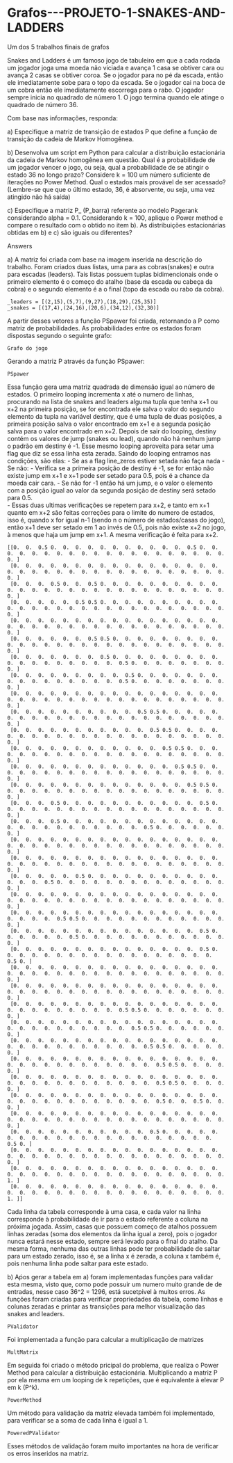 # Grafos---PROJETO-1-SNAKES-AND-LADDERS
Um dos 5 trabalhos finais de grafos

Snakes and Ladders é um famoso jogo de tabuleiro em que a cada rodada um jogador joga uma moeda não viciada e avança 1 casa se obtiver cara ou avança 2 casas se obtiver coroa. Se o jogador para no pé da escada, então ele imediatamente sobe para o topo da escada. Se o jogador cai na boca de um cobra então ele imediatamente escorrega para o rabo. O jogador sempre inicia no quadrado de número 1. O jogo termina quando ele atinge o quadrado de número 36.

Com base nas informações, responda:


a) Especifique a matriz de transição de estados P que define a função de transição da cadeia de Markov Homogênea.

b) Desenvolva um script em Python para calcular a distribuição estacionária da cadeia de Markov homogênea em questão. Qual é a probabilidade de um jogador vencer o jogo, ou seja, qual a probabilidade de se atingir o estado 36 no longo prazo? Considere k = 100 um número suficiente de iterações no Power Method. Qual o estados mais provável de ser acessado? (Lembre-se que que o último estado, 36, é absorvente, ou seja, uma vez atingido não há saída)

c) Especifique a matriz P_ (P_barra) referente ao modelo Pagerank considerando alpha = 0.1. Considerando k = 100, aplique o Power method e compare o resultado com o obtido no item b). As distribuições estacionárias obtidas em b) e c) são iguais ou diferentes?


Answers

a) A matriz foi criada com base na imagem inserida na descrição do trabalho. Foram criados duas listas, uma para as cobras(snakes) e outra para escadas (leaders). Tais listas possuem tuplas bidimencionais onde o primeiro elemento é o começo do atalho (base da escada ou cabeça da cobra) e o segundo elemento é a o final (topo da escada ou rabo da cobra).

	_leaders = [(2,15),(5,7),(9,27),(18,29),(25,35)]
	_snakes = [(17,4),(24,16),(20,6),(34,12),(32,30)]

A partir desses vetores a função PSpawer foi criada, retornando a P como matriz de probabilidades. As probabilidades entre os estados foram dispostas segundo o seguinte grafo:

	Grafo do jogo

Gerando a matriz P através da função PSpawer:

	PSpawer

Essa função gera uma matriz quadrada de dimensão igual ao número de estados. O primeiro looping incrementa x até o numero de linhas, procurando na lista de snakes and leaders alguma tupla que tenha x+1 ou x+2 na primeira posição, se for encontrada ele salva o valor do segundo elemento da tupla na variável destiny, que é uma tupla de duas posições, a primeira posição salva o valor encontrado em x+1 e a segunda posição salva para o valor encontrado em x+2. Depois de sair do looping, destiny contém os valores de jump (snakes ou lead), quando não há nenhum jump o padrão em destiny é -1. Esse mesmo looping aproveita para setar uma flag que diz se essa linha esta zerada. Saindo do looping entramos nas condições, são elas:
	- Se as a flag line_zeros estiver setada não faça nada
	- Se não:
		- Verifica se a primeira posição de destiny é -1, se for então não existe jump em x+1 e x+1 pode ser setado para 0.5, pois é a chance da moeda cair cara.
		- Se não for -1 então há um jump, e o valor o elemento com a posição igual ao valor da segunda posição de destiny será setado para 0.5.		
		- Essas duas ultimas verificações se repetem para x+2, e tanto em x+1 quanto em x+2 são feitas correções para o limite do numero de estados, isso é, quando x for igual n-1 (sendo n o número de estados/casas do jogo), então x+1 deve ser setado em 1 ao invés de 0.5, pois não existe x+2 no jogo, à menos que haja um jump em x+1. A mesma verificação é feita para x+2.
	
	[[0.  0.  0.5 0.  0.  0.  0.  0.  0.  0.  0.  0.  0.  0.  0.5 0.  0.  0.  0.  0.  0.  0.  0.  0.  0.  0.  0.  0.  0.  0.  0.  0.  0.  0.  0.  0. ]
	 [0.  0.  0.  0.  0.  0.  0.  0.  0.  0.  0.  0.  0.  0.  0.  0.  0.  0.  0.  0.  0.  0.  0.  0.  0.  0.  0.  0.  0.  0.  0.  0.  0.  0.  0.  0. ]
	 [0.  0.  0.  0.5 0.  0.  0.5 0.  0.  0.  0.  0.  0.  0.  0.  0.  0.  0.  0.  0.  0.  0.  0.  0.  0.  0.  0.  0.  0.  0.  0.  0.  0.  0.  0.  0. ]
	 [0.  0.  0.  0.  0.  0.5 0.5 0.  0.  0.  0.  0.  0.  0.  0.  0.  0.  0.  0.  0.  0.  0.  0.  0.  0.  0.  0.  0.  0.  0.  0.  0.  0.  0.  0.  0. ]
	 [0.  0.  0.  0.  0.  0.  0.  0.  0.  0.  0.  0.  0.  0.  0.  0.  0.  0.  0.  0.  0.  0.  0.  0.  0.  0.  0.  0.  0.  0.  0.  0.  0.  0.  0.  0. ]
	 [0.  0.  0.  0.  0.  0.  0.5 0.5 0.  0.  0.  0.  0.  0.  0.  0.  0.  0.  0.  0.  0.  0.  0.  0.  0.  0.  0.  0.  0.  0.  0.  0.  0.  0.  0.  0. ]
	 [0.  0.  0.  0.  0.  0.  0.  0.5 0.  0.  0.  0.  0.  0.  0.  0.  0.  0.  0.  0.  0.  0.  0.  0.  0.  0.  0.5 0.  0.  0.  0.  0.  0.  0.  0.  0. ]
	 [0.  0.  0.  0.  0.  0.  0.  0.  0.  0.5 0.  0.  0.  0.  0.  0.  0.  0.  0.  0.  0.  0.  0.  0.  0.  0.  0.5 0.  0.  0.  0.  0.  0.  0.  0.  0. ]
	 [0.  0.  0.  0.  0.  0.  0.  0.  0.  0.  0.  0.  0.  0.  0.  0.  0.  0.  0.  0.  0.  0.  0.  0.  0.  0.  0.  0.  0.  0.  0.  0.  0.  0.  0.  0. ]
	 [0.  0.  0.  0.  0.  0.  0.  0.  0.  0.  0.5 0.5 0.  0.  0.  0.  0.  0.  0.  0.  0.  0.  0.  0.  0.  0.  0.  0.  0.  0.  0.  0.  0.  0.  0.  0. ]
	 [0.  0.  0.  0.  0.  0.  0.  0.  0.  0.  0.  0.5 0.5 0.  0.  0.  0.  0.  0.  0.  0.  0.  0.  0.  0.  0.  0.  0.  0.  0.  0.  0.  0.  0.  0.  0. ]
	 [0.  0.  0.  0.  0.  0.  0.  0.  0.  0.  0.  0.  0.5 0.5 0.  0.  0.  0.  0.  0.  0.  0.  0.  0.  0.  0.  0.  0.  0.  0.  0.  0.  0.  0.  0.  0. ]
	 [0.  0.  0.  0.  0.  0.  0.  0.  0.  0.  0.  0.  0.  0.5 0.5 0.  0.  0.  0.  0.  0.  0.  0.  0.  0.  0.  0.  0.  0.  0.  0.  0.  0.  0.  0.  0. ]
	 [0.  0.  0.  0.  0.  0.  0.  0.  0.  0.  0.  0.  0.  0.  0.5 0.5 0.  0.  0.  0.  0.  0.  0.  0.  0.  0.  0.  0.  0.  0.  0.  0.  0.  0.  0.  0. ]
	 [0.  0.  0.  0.5 0.  0.  0.  0.  0.  0.  0.  0.  0.  0.  0.  0.5 0.  0.  0.  0.  0.  0.  0.  0.  0.  0.  0.  0.  0.  0.  0.  0.  0.  0.  0.  0. ]
	 [0.  0.  0.  0.5 0.  0.  0.  0.  0.  0.  0.  0.  0.  0.  0.  0.  0.  0.  0.  0.  0.  0.  0.  0.  0.  0.  0.  0.  0.5 0.  0.  0.  0.  0.  0.  0. ]
	 [0.  0.  0.  0.  0.  0.  0.  0.  0.  0.  0.  0.  0.  0.  0.  0.  0.  0.  0.  0.  0.  0.  0.  0.  0.  0.  0.  0.  0.  0.  0.  0.  0.  0.  0.  0. ]
	 [0.  0.  0.  0.  0.  0.  0.  0.  0.  0.  0.  0.  0.  0.  0.  0.  0.  0.  0.  0.  0.  0.  0.  0.  0.  0.  0.  0.  0.  0.  0.  0.  0.  0.  0.  0. ]
	 [0.  0.  0.  0.  0.  0.5 0.  0.  0.  0.  0.  0.  0.  0.  0.  0.  0.  0.  0.  0.  0.5 0.  0.  0.  0.  0.  0.  0.  0.  0.  0.  0.  0.  0.  0.  0. ]
	 [0.  0.  0.  0.  0.  0.  0.  0.  0.  0.  0.  0.  0.  0.  0.  0.  0.  0.  0.  0.  0.  0.  0.  0.  0.  0.  0.  0.  0.  0.  0.  0.  0.  0.  0.  0. ]
	 [0.  0.  0.  0.  0.  0.  0.  0.  0.  0.  0.  0.  0.  0.  0.  0.  0.  0.  0.  0.  0.  0.5 0.5 0.  0.  0.  0.  0.  0.  0.  0.  0.  0.  0.  0.  0. ]
	 [0.  0.  0.  0.  0.  0.  0.  0.  0.  0.  0.  0.  0.  0.  0.  0.5 0.  0.  0.  0.  0.  0.  0.5 0.  0.  0.  0.  0.  0.  0.  0.  0.  0.  0.  0.  0. ]
	 [0.  0.  0.  0.  0.  0.  0.  0.  0.  0.  0.  0.  0.  0.  0.  0.5 0.  0.  0.  0.  0.  0.  0.  0.  0.  0.  0.  0.  0.  0.  0.  0.  0.  0.  0.5 0. ]
	 [0.  0.  0.  0.  0.  0.  0.  0.  0.  0.  0.  0.  0.  0.  0.  0.  0.  0.  0.  0.  0.  0.  0.  0.  0.  0.  0.  0.  0.  0.  0.  0.  0.  0.  0.  0. ]
	 [0.  0.  0.  0.  0.  0.  0.  0.  0.  0.  0.  0.  0.  0.  0.  0.  0.  0.  0.  0.  0.  0.  0.  0.  0.  0.  0.  0.  0.  0.  0.  0.  0.  0.  0.  0. ]
	 [0.  0.  0.  0.  0.  0.  0.  0.  0.  0.  0.  0.  0.  0.  0.  0.  0.  0.  0.  0.  0.  0.  0.  0.  0.  0.  0.5 0.5 0.  0.  0.  0.  0.  0.  0.  0. ]
	 [0.  0.  0.  0.  0.  0.  0.  0.  0.  0.  0.  0.  0.  0.  0.  0.  0.  0.  0.  0.  0.  0.  0.  0.  0.  0.  0.  0.5 0.5 0.  0.  0.  0.  0.  0.  0. ]
	 [0.  0.  0.  0.  0.  0.  0.  0.  0.  0.  0.  0.  0.  0.  0.  0.  0.  0.  0.  0.  0.  0.  0.  0.  0.  0.  0.  0.  0.5 0.5 0.  0.  0.  0.  0.  0. ]
	 [0.  0.  0.  0.  0.  0.  0.  0.  0.  0.  0.  0.  0.  0.  0.  0.  0.  0.  0.  0.  0.  0.  0.  0.  0.  0.  0.  0.  0.  0.5 0.5 0.  0.  0.  0.  0. ]
	 [0.  0.  0.  0.  0.  0.  0.  0.  0.  0.  0.  0.  0.  0.  0.  0.  0.  0.  0.  0.  0.  0.  0.  0.  0.  0.  0.  0.  0.  0.5 0.5 0.  0.  0.  0.  0. ]
	 [0.  0.  0.  0.  0.  0.  0.  0.  0.  0.  0.  0.  0.  0.  0.  0.  0.  0.  0.  0.  0.  0.  0.  0.  0.  0.  0.  0.  0.  0.5 0.  0.  0.5 0.  0.  0. ]
	 [0.  0.  0.  0.  0.  0.  0.  0.  0.  0.  0.  0.  0.  0.  0.  0.  0.  0.  0.  0.  0.  0.  0.  0.  0.  0.  0.  0.  0.  0.  0.  0.  0.  0.  0.  0. ]
	 [0.  0.  0.  0.  0.  0.  0.  0.  0.  0.  0.  0.5 0.  0.  0.  0.  0.  0.  0.  0.  0.  0.  0.  0.  0.  0.  0.  0.  0.  0.  0.  0.  0.  0.  0.5 0. ]
	 [0.  0.  0.  0.  0.  0.  0.  0.  0.  0.  0.  0.  0.  0.  0.  0.  0.  0.  0.  0.  0.  0.  0.  0.  0.  0.  0.  0.  0.  0.  0.  0.  0.  0.  0.  0. ]
	 [0.  0.  0.  0.  0.  0.  0.  0.  0.  0.  0.  0.  0.  0.  0.  0.  0.  0.  0.  0.  0.  0.  0.  0.  0.  0.  0.  0.  0.  0.  0.  0.  0.  0.  0.  1. ]
	 [0.  0.  0.  0.  0.  0.  0.  0.  0.  0.  0.  0.  0.  0.  0.  0.  0.  0.  0.  0.  0.  0.  0.  0.  0.  0.  0.  0.  0.  0.  0.  0.  0.  0.  0.  1. ]]

Cada linha da tabela corresponde à uma casa, e cada valor na linha corresponde à probabilidade de ir para o estado referente a coluna na próxima jogada. Assim, casas que possuem começo de atalhos possuem linhas zeradas (soma dos elementos da linha igual a zero), pois o jogador nunca estará nesse estado, sempre será levado para o final do atalho. Da mesma forma, nenhuma das outras linhas pode ter probabilidade de saltar para um estado zerado, isso é, se a linha x é zerada, a coluna x também é, pois nenhuma linha pode saltar para este estado.

b) Aṕos gerar a tabela em a) foram implementadas funções para validar esta mesma, visto que, como pode possuir um numero muito grande de de entradas, nesse caso 36^2 = 1296, está sucetpivel à muitos erros. As funções foram criadas para verificar propriedades da tabela, como linhas e colunas zeradas e printar as transições para melhor visualização das snakes and leaders.

	PValidator

Foi implementada a função para calcular a multiplicação de matrizes

	MultMatrix

Em seguida foi criado o método pricipal do problema, que realiza o Power Method para calcular a distribuição estacionária. Multiplicando a matriz P por ela mesma em um looping de k repetições, que é equivalente à elevar P em k (P^k).

	PowerMethod

Um método para validação da matriz elevada também foi implementado, para verificar se a soma de cada linha é igual a 1.

	PoweredPValidator

Esses métodos de validação foram muito importantes na hora de verificar os erros inseridos na matriz.




